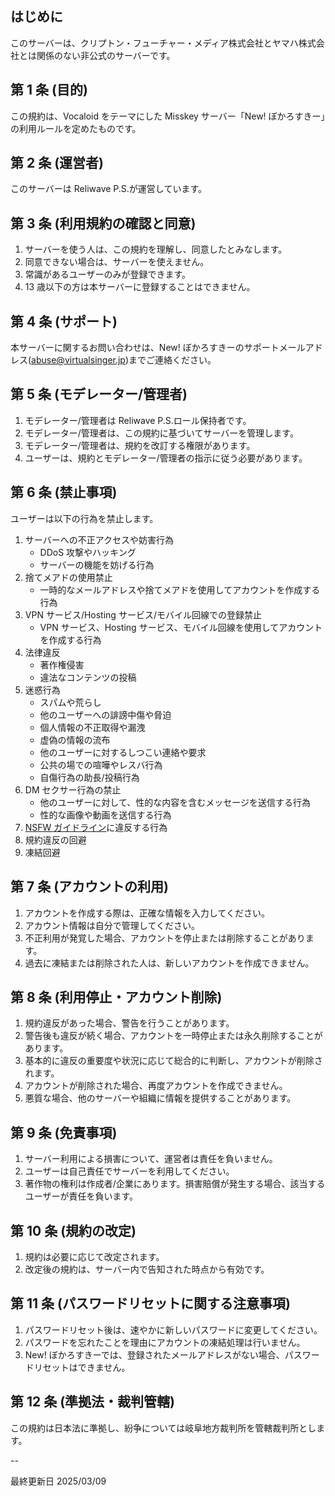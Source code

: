 ## はじめに

このサーバーは、クリプトン・フューチャー・メディア株式会社とヤマハ株式会社とは関係のない非公式のサーバーです。

## 第 1 条 (目的)

この規約は、Vocaloid をテーマにした Misskey サーバー「New! ぼかろすきー」の利用ルールを定めたものです。

## 第 2 条 (運営者)

このサーバーは Reliwave P.S.が運営しています。

## 第 3 条 (利用規約の確認と同意)

1. サーバーを使う人は、この規約を理解し、同意したとみなします。
2. 同意できない場合は、サーバーを使えません。
3. 常識があるユーザーのみが登録できます。
4. 13 歳以下の方は本サーバーに登録することはできません。

## 第 4 条 (サポート)

本サーバーに関するお問い合わせは、New! ぼかろすきーのサポートメールアドレス([abuse@virtualsinger.jp](mailto:abuse@virtualsinger.jp))までご連絡ください。

## 第 5 条 (モデレーター/管理者)

1. モデレーター/管理者は Reliwave P.S.ロール保持者です。
2. モデレーター/管理者は、この規約に基づいてサーバーを管理します。
3. モデレーター/管理者は、規約を改訂する権限があります。
4. ユーザーは、規約とモデレーター/管理者の指示に従う必要があります。

## 第 6 条 (禁止事項)

ユーザーは以下の行為を禁止します。

1. サーバーへの不正アクセスや妨害行為
   - DDoS 攻撃やハッキング
   - サーバーの機能を妨げる行為
2. 捨てメアドの使用禁止
   - 一時的なメールアドレスや捨てメアドを使用してアカウントを作成する行為
3. VPN サービス/Hosting サービス/モバイル回線での登録禁止
   - VPN サービス、Hosting サービス、モバイル回線を使用してアカウントを作成する行為
4. 法律違反
   - 著作権侵害
   - 違法なコンテンツの投稿
5. 迷惑行為
   - スパムや荒らし
   - 他のユーザーへの誹謗中傷や脅迫
   - 個人情報の不正取得や漏洩
   - 虚偽の情報の流布
   - 他のユーザーに対するしつこい連絡や要求
   - 公共の場での喧嘩やレスバ行為
   - 自傷行為の助長/投稿行為
6. DM セクサー行為の禁止
   - 他のユーザーに対して、性的な内容を含むメッセージを送信する行為
   - 性的な画像や動画を送信する行為
7. [NSFW ガイドライン](nsfw.md)に違反する行為
8. 規約違反の回避
9. 凍結回避

## 第 7 条 (アカウントの利用)

1. アカウントを作成する際は、正確な情報を入力してください。
2. アカウント情報は自分で管理してください。
3. 不正利用が発覚した場合、アカウントを停止または削除することがあります。
4. 過去に凍結または削除された人は、新しいアカウントを作成できません。

## 第 8 条 (利用停止・アカウント削除)

1. 規約違反があった場合、警告を行うことがあります。
2. 警告後も違反が続く場合、アカウントを一時停止または永久削除することがあります。
3. 基本的に違反の重要度や状況に応じて総合的に判断し、アカウントが削除されます。
4. アカウントが削除された場合、再度アカウントを作成できません。
5. 悪質な場合、他のサーバーや組織に情報を提供することがあります。

## 第 9 条 (免責事項)

1. サーバー利用による損害について、運営者は責任を負いません。
2. ユーザーは自己責任でサーバーを利用してください。
3. 著作物の権利は作成者/企業にあります。損害賠償が発生する場合、該当するユーザーが責任を負います。

## 第 10 条 (規約の改定)

1. 規約は必要に応じて改定されます。
2. 改定後の規約は、サーバー内で告知された時点から有効です。

## 第 11 条 (パスワードリセットに関する注意事項)

1. パスワードリセット後は、速やかに新しいパスワードに変更してください。
2. パスワードを忘れたことを理由にアカウントの凍結処理は行いません。
3. New! ぼかろすきーでは、登録されたメールアドレスがない場合、パスワードリセットはできません。

## 第 12 条 (準拠法・裁判管轄)

この規約は日本法に準拠し、紛争については岐阜地方裁判所を管轄裁判所とします。

--

最終更新日 2025/03/09
